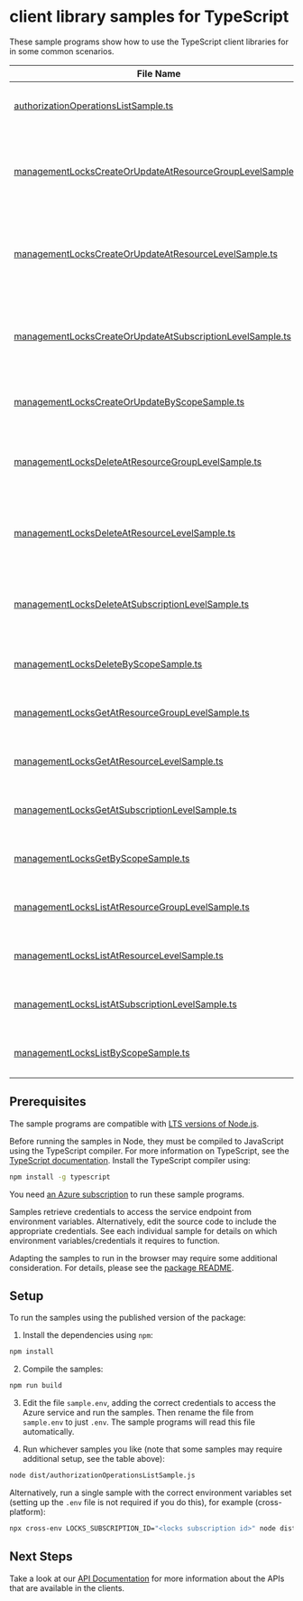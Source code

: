 # client library samples for TypeScript

These sample programs show how to use the TypeScript client libraries for in some common scenarios.

| **File Name**                                                                                                         | **Description**                                                                                                                                                                                                                                                                                                                                                                                                                                                                  |
| --------------------------------------------------------------------------------------------------------------------- | -------------------------------------------------------------------------------------------------------------------------------------------------------------------------------------------------------------------------------------------------------------------------------------------------------------------------------------------------------------------------------------------------------------------------------------------------------------------------------- |
| [authorizationOperationsListSample.ts][authorizationoperationslistsample]                                             | Lists all of the available Microsoft.Authorization REST API operations. x-ms-original-file: specification/resources/resource-manager/Microsoft.Authorization/stable/2016-09-01/examples/ListProviderOperations.json                                                                                                                                                                                                                                                              |
| [managementLocksCreateOrUpdateAtResourceGroupLevelSample.ts][managementlockscreateorupdateatresourcegrouplevelsample] | When you apply a lock at a parent scope, all child resources inherit the same lock. To create management locks, you must have access to Microsoft.Authorization/_ or Microsoft.Authorization/locks/_ actions. Of the built-in roles, only Owner and User Access Administrator are granted those actions. x-ms-original-file: specification/resources/resource-manager/Microsoft.Authorization/stable/2016-09-01/examples/ManagementLocks_CreateOrUpdateAtResourceGroupLevel.json |
| [managementLocksCreateOrUpdateAtResourceLevelSample.ts][managementlockscreateorupdateatresourcelevelsample]           | When you apply a lock at a parent scope, all child resources inherit the same lock. To create management locks, you must have access to Microsoft.Authorization/_ or Microsoft.Authorization/locks/_ actions. Of the built-in roles, only Owner and User Access Administrator are granted those actions. x-ms-original-file: specification/resources/resource-manager/Microsoft.Authorization/stable/2016-09-01/examples/ManagementLocks_CreateOrUpdateAtResourceLevel.json      |
| [managementLocksCreateOrUpdateAtSubscriptionLevelSample.ts][managementlockscreateorupdateatsubscriptionlevelsample]   | When you apply a lock at a parent scope, all child resources inherit the same lock. To create management locks, you must have access to Microsoft.Authorization/_ or Microsoft.Authorization/locks/_ actions. Of the built-in roles, only Owner and User Access Administrator are granted those actions. x-ms-original-file: specification/resources/resource-manager/Microsoft.Authorization/stable/2016-09-01/examples/ManagementLocks_CreateOrUpdateAtSubscriptionLevel.json  |
| [managementLocksCreateOrUpdateByScopeSample.ts][managementlockscreateorupdatebyscopesample]                           | Create or update a management lock by scope. x-ms-original-file: specification/resources/resource-manager/Microsoft.Authorization/stable/2016-09-01/examples/ManagementLocks_CreateOrUpdateAtScope.json                                                                                                                                                                                                                                                                          |
| [managementLocksDeleteAtResourceGroupLevelSample.ts][managementlocksdeleteatresourcegrouplevelsample]                 | To delete management locks, you must have access to Microsoft.Authorization/_ or Microsoft.Authorization/locks/_ actions. Of the built-in roles, only Owner and User Access Administrator are granted those actions. x-ms-original-file: specification/resources/resource-manager/Microsoft.Authorization/stable/2016-09-01/examples/ManagementLocks_DeleteAtResourceGroupLevel.json                                                                                             |
| [managementLocksDeleteAtResourceLevelSample.ts][managementlocksdeleteatresourcelevelsample]                           | To delete management locks, you must have access to Microsoft.Authorization/_ or Microsoft.Authorization/locks/_ actions. Of the built-in roles, only Owner and User Access Administrator are granted those actions. x-ms-original-file: specification/resources/resource-manager/Microsoft.Authorization/stable/2016-09-01/examples/ManagementLocks_DeleteAtResourceLevel.json                                                                                                  |
| [managementLocksDeleteAtSubscriptionLevelSample.ts][managementlocksdeleteatsubscriptionlevelsample]                   | To delete management locks, you must have access to Microsoft.Authorization/_ or Microsoft.Authorization/locks/_ actions. Of the built-in roles, only Owner and User Access Administrator are granted those actions. x-ms-original-file: specification/resources/resource-manager/Microsoft.Authorization/stable/2016-09-01/examples/ManagementLocks_DeleteAtSubscriptionLevel.json                                                                                              |
| [managementLocksDeleteByScopeSample.ts][managementlocksdeletebyscopesample]                                           | Delete a management lock by scope. x-ms-original-file: specification/resources/resource-manager/Microsoft.Authorization/stable/2016-09-01/examples/ManagementLocks_DeleteAtScope.json                                                                                                                                                                                                                                                                                            |
| [managementLocksGetAtResourceGroupLevelSample.ts][managementlocksgetatresourcegrouplevelsample]                       | Gets a management lock at the resource group level. x-ms-original-file: specification/resources/resource-manager/Microsoft.Authorization/stable/2016-09-01/examples/ManagementLocks_GetAtResourceGroupLevel.json                                                                                                                                                                                                                                                                 |
| [managementLocksGetAtResourceLevelSample.ts][managementlocksgetatresourcelevelsample]                                 | Get the management lock of a resource or any level below resource. x-ms-original-file: specification/resources/resource-manager/Microsoft.Authorization/stable/2016-09-01/examples/ManagementLocks_GetAtResourceLevel.json                                                                                                                                                                                                                                                       |
| [managementLocksGetAtSubscriptionLevelSample.ts][managementlocksgetatsubscriptionlevelsample]                         | Gets a management lock at the subscription level. x-ms-original-file: specification/resources/resource-manager/Microsoft.Authorization/stable/2016-09-01/examples/ManagementLocks_GetAtSubscriptionLevel.json                                                                                                                                                                                                                                                                    |
| [managementLocksGetByScopeSample.ts][managementlocksgetbyscopesample]                                                 | Get a management lock by scope. x-ms-original-file: specification/resources/resource-manager/Microsoft.Authorization/stable/2016-09-01/examples/ManagementLocks_GetAtScope.json                                                                                                                                                                                                                                                                                                  |
| [managementLocksListAtResourceGroupLevelSample.ts][managementlockslistatresourcegrouplevelsample]                     | Gets all the management locks for a resource group. x-ms-original-file: specification/resources/resource-manager/Microsoft.Authorization/stable/2016-09-01/examples/ManagementLocks_ListAtResourceGroupLevel.json                                                                                                                                                                                                                                                                |
| [managementLocksListAtResourceLevelSample.ts][managementlockslistatresourcelevelsample]                               | Gets all the management locks for a resource or any level below resource. x-ms-original-file: specification/resources/resource-manager/Microsoft.Authorization/stable/2016-09-01/examples/ManagementLocks_ListAtResourceLevel.json                                                                                                                                                                                                                                               |
| [managementLocksListAtSubscriptionLevelSample.ts][managementlockslistatsubscriptionlevelsample]                       | Gets all the management locks for a subscription. x-ms-original-file: specification/resources/resource-manager/Microsoft.Authorization/stable/2016-09-01/examples/ManagementLocks_ListAtSubscriptionLevel.json                                                                                                                                                                                                                                                                   |
| [managementLocksListByScopeSample.ts][managementlockslistbyscopesample]                                               | Gets all the management locks for a scope. x-ms-original-file: specification/resources/resource-manager/Microsoft.Authorization/stable/2016-09-01/examples/ManagementLocks_ListAtScope.json                                                                                                                                                                                                                                                                                      |

## Prerequisites

The sample programs are compatible with [LTS versions of Node.js](https://github.com/nodejs/release#release-schedule).

Before running the samples in Node, they must be compiled to JavaScript using the TypeScript compiler. For more information on TypeScript, see the [TypeScript documentation][typescript]. Install the TypeScript compiler using:

```bash
npm install -g typescript
```

You need [an Azure subscription][freesub] to run these sample programs.

Samples retrieve credentials to access the service endpoint from environment variables. Alternatively, edit the source code to include the appropriate credentials. See each individual sample for details on which environment variables/credentials it requires to function.

Adapting the samples to run in the browser may require some additional consideration. For details, please see the [package README][package].

## Setup

To run the samples using the published version of the package:

1. Install the dependencies using `npm`:

```bash
npm install
```

2. Compile the samples:

```bash
npm run build
```

3. Edit the file `sample.env`, adding the correct credentials to access the Azure service and run the samples. Then rename the file from `sample.env` to just `.env`. The sample programs will read this file automatically.

4. Run whichever samples you like (note that some samples may require additional setup, see the table above):

```bash
node dist/authorizationOperationsListSample.js
```

Alternatively, run a single sample with the correct environment variables set (setting up the `.env` file is not required if you do this), for example (cross-platform):

```bash
npx cross-env LOCKS_SUBSCRIPTION_ID="<locks subscription id>" node dist/authorizationOperationsListSample.js
```

## Next Steps

Take a look at our [API Documentation][apiref] for more information about the APIs that are available in the clients.

[authorizationoperationslistsample]: https://github.com/Azure/azure-sdk-for-js/blob/main/sdk/locks/arm-locks-profile-2020-09-01-hybrid/samples/v2/typescript/src/authorizationOperationsListSample.ts
[managementlockscreateorupdateatresourcegrouplevelsample]: https://github.com/Azure/azure-sdk-for-js/blob/main/sdk/locks/arm-locks-profile-2020-09-01-hybrid/samples/v2/typescript/src/managementLocksCreateOrUpdateAtResourceGroupLevelSample.ts
[managementlockscreateorupdateatresourcelevelsample]: https://github.com/Azure/azure-sdk-for-js/blob/main/sdk/locks/arm-locks-profile-2020-09-01-hybrid/samples/v2/typescript/src/managementLocksCreateOrUpdateAtResourceLevelSample.ts
[managementlockscreateorupdateatsubscriptionlevelsample]: https://github.com/Azure/azure-sdk-for-js/blob/main/sdk/locks/arm-locks-profile-2020-09-01-hybrid/samples/v2/typescript/src/managementLocksCreateOrUpdateAtSubscriptionLevelSample.ts
[managementlockscreateorupdatebyscopesample]: https://github.com/Azure/azure-sdk-for-js/blob/main/sdk/locks/arm-locks-profile-2020-09-01-hybrid/samples/v2/typescript/src/managementLocksCreateOrUpdateByScopeSample.ts
[managementlocksdeleteatresourcegrouplevelsample]: https://github.com/Azure/azure-sdk-for-js/blob/main/sdk/locks/arm-locks-profile-2020-09-01-hybrid/samples/v2/typescript/src/managementLocksDeleteAtResourceGroupLevelSample.ts
[managementlocksdeleteatresourcelevelsample]: https://github.com/Azure/azure-sdk-for-js/blob/main/sdk/locks/arm-locks-profile-2020-09-01-hybrid/samples/v2/typescript/src/managementLocksDeleteAtResourceLevelSample.ts
[managementlocksdeleteatsubscriptionlevelsample]: https://github.com/Azure/azure-sdk-for-js/blob/main/sdk/locks/arm-locks-profile-2020-09-01-hybrid/samples/v2/typescript/src/managementLocksDeleteAtSubscriptionLevelSample.ts
[managementlocksdeletebyscopesample]: https://github.com/Azure/azure-sdk-for-js/blob/main/sdk/locks/arm-locks-profile-2020-09-01-hybrid/samples/v2/typescript/src/managementLocksDeleteByScopeSample.ts
[managementlocksgetatresourcegrouplevelsample]: https://github.com/Azure/azure-sdk-for-js/blob/main/sdk/locks/arm-locks-profile-2020-09-01-hybrid/samples/v2/typescript/src/managementLocksGetAtResourceGroupLevelSample.ts
[managementlocksgetatresourcelevelsample]: https://github.com/Azure/azure-sdk-for-js/blob/main/sdk/locks/arm-locks-profile-2020-09-01-hybrid/samples/v2/typescript/src/managementLocksGetAtResourceLevelSample.ts
[managementlocksgetatsubscriptionlevelsample]: https://github.com/Azure/azure-sdk-for-js/blob/main/sdk/locks/arm-locks-profile-2020-09-01-hybrid/samples/v2/typescript/src/managementLocksGetAtSubscriptionLevelSample.ts
[managementlocksgetbyscopesample]: https://github.com/Azure/azure-sdk-for-js/blob/main/sdk/locks/arm-locks-profile-2020-09-01-hybrid/samples/v2/typescript/src/managementLocksGetByScopeSample.ts
[managementlockslistatresourcegrouplevelsample]: https://github.com/Azure/azure-sdk-for-js/blob/main/sdk/locks/arm-locks-profile-2020-09-01-hybrid/samples/v2/typescript/src/managementLocksListAtResourceGroupLevelSample.ts
[managementlockslistatresourcelevelsample]: https://github.com/Azure/azure-sdk-for-js/blob/main/sdk/locks/arm-locks-profile-2020-09-01-hybrid/samples/v2/typescript/src/managementLocksListAtResourceLevelSample.ts
[managementlockslistatsubscriptionlevelsample]: https://github.com/Azure/azure-sdk-for-js/blob/main/sdk/locks/arm-locks-profile-2020-09-01-hybrid/samples/v2/typescript/src/managementLocksListAtSubscriptionLevelSample.ts
[managementlockslistbyscopesample]: https://github.com/Azure/azure-sdk-for-js/blob/main/sdk/locks/arm-locks-profile-2020-09-01-hybrid/samples/v2/typescript/src/managementLocksListByScopeSample.ts
[apiref]: https://docs.microsoft.com/javascript/api/@azure/arm-locks-profile-2020-09-01-hybrid?view=azure-node-preview
[freesub]: https://azure.microsoft.com/free/
[package]: https://github.com/Azure/azure-sdk-for-js/tree/main/sdk/locks/arm-locks-profile-2020-09-01-hybrid/README.md
[typescript]: https://www.typescriptlang.org/docs/home.html
